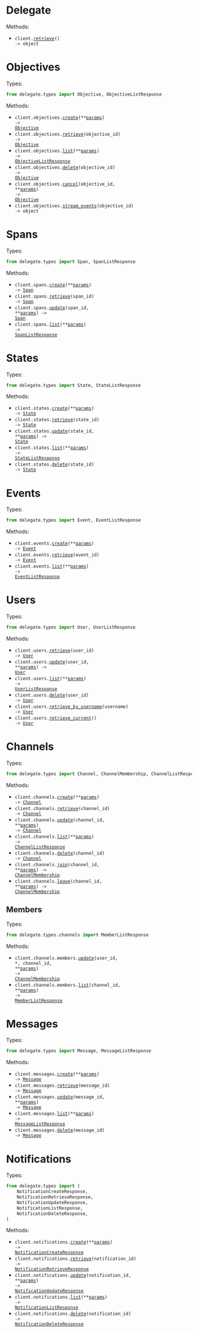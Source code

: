 # Delegate

Methods:

- <code title="get /">client.<a href="./src/delegate/_client.py">retrieve</a>() -> object</code>

# Objectives

Types:

```python
from delegate.types import Objective, ObjectiveListResponse
```

Methods:

- <code title="post /objectives">client.objectives.<a href="./src/delegate/resources/objectives.py">create</a>(\*\*<a href="src/delegate/types/objective_create_params.py">params</a>) -> <a href="./src/delegate/types/objective.py">Objective</a></code>
- <code title="get /objectives/{objective_id}">client.objectives.<a href="./src/delegate/resources/objectives.py">retrieve</a>(objective_id) -> <a href="./src/delegate/types/objective.py">Objective</a></code>
- <code title="get /objectives">client.objectives.<a href="./src/delegate/resources/objectives.py">list</a>(\*\*<a href="src/delegate/types/objective_list_params.py">params</a>) -> <a href="./src/delegate/types/objective_list_response.py">ObjectiveListResponse</a></code>
- <code title="delete /objectives/{objective_id}">client.objectives.<a href="./src/delegate/resources/objectives.py">delete</a>(objective_id) -> <a href="./src/delegate/types/objective.py">Objective</a></code>
- <code title="post /objectives/{objective_id}:cancel">client.objectives.<a href="./src/delegate/resources/objectives.py">cancel</a>(objective_id, \*\*<a href="src/delegate/types/objective_cancel_params.py">params</a>) -> <a href="./src/delegate/types/objective.py">Objective</a></code>
- <code title="get /objectives/{objective_id}:stream">client.objectives.<a href="./src/delegate/resources/objectives.py">stream_events</a>(objective_id) -> object</code>

# Spans

Types:

```python
from delegate.types import Span, SpanListResponse
```

Methods:

- <code title="post /spans">client.spans.<a href="./src/delegate/resources/spans.py">create</a>(\*\*<a href="src/delegate/types/span_create_params.py">params</a>) -> <a href="./src/delegate/types/span.py">Span</a></code>
- <code title="get /spans/{span_id}">client.spans.<a href="./src/delegate/resources/spans.py">retrieve</a>(span_id) -> <a href="./src/delegate/types/span.py">Span</a></code>
- <code title="patch /spans/{span_id}">client.spans.<a href="./src/delegate/resources/spans.py">update</a>(span_id, \*\*<a href="src/delegate/types/span_update_params.py">params</a>) -> <a href="./src/delegate/types/span.py">Span</a></code>
- <code title="get /spans">client.spans.<a href="./src/delegate/resources/spans.py">list</a>(\*\*<a href="src/delegate/types/span_list_params.py">params</a>) -> <a href="./src/delegate/types/span_list_response.py">SpanListResponse</a></code>

# States

Types:

```python
from delegate.types import State, StateListResponse
```

Methods:

- <code title="post /states">client.states.<a href="./src/delegate/resources/states.py">create</a>(\*\*<a href="src/delegate/types/state_create_params.py">params</a>) -> <a href="./src/delegate/types/state.py">State</a></code>
- <code title="get /states/{state_id}">client.states.<a href="./src/delegate/resources/states.py">retrieve</a>(state_id) -> <a href="./src/delegate/types/state.py">State</a></code>
- <code title="put /states/{state_id}">client.states.<a href="./src/delegate/resources/states.py">update</a>(state_id, \*\*<a href="src/delegate/types/state_update_params.py">params</a>) -> <a href="./src/delegate/types/state.py">State</a></code>
- <code title="get /states">client.states.<a href="./src/delegate/resources/states.py">list</a>(\*\*<a href="src/delegate/types/state_list_params.py">params</a>) -> <a href="./src/delegate/types/state_list_response.py">StateListResponse</a></code>
- <code title="delete /states/{state_id}">client.states.<a href="./src/delegate/resources/states.py">delete</a>(state_id) -> <a href="./src/delegate/types/state.py">State</a></code>

# Events

Types:

```python
from delegate.types import Event, EventListResponse
```

Methods:

- <code title="post /events">client.events.<a href="./src/delegate/resources/events.py">create</a>(\*\*<a href="src/delegate/types/event_create_params.py">params</a>) -> <a href="./src/delegate/types/event.py">Event</a></code>
- <code title="get /events/{event_id}">client.events.<a href="./src/delegate/resources/events.py">retrieve</a>(event_id) -> <a href="./src/delegate/types/event.py">Event</a></code>
- <code title="get /events">client.events.<a href="./src/delegate/resources/events.py">list</a>(\*\*<a href="src/delegate/types/event_list_params.py">params</a>) -> <a href="./src/delegate/types/event_list_response.py">EventListResponse</a></code>

# Users

Types:

```python
from delegate.types import User, UserListResponse
```

Methods:

- <code title="get /users/{user_id}">client.users.<a href="./src/delegate/resources/users.py">retrieve</a>(user_id) -> <a href="./src/delegate/types/user.py">User</a></code>
- <code title="put /users/{user_id}">client.users.<a href="./src/delegate/resources/users.py">update</a>(user_id, \*\*<a href="src/delegate/types/user_update_params.py">params</a>) -> <a href="./src/delegate/types/user.py">User</a></code>
- <code title="get /users">client.users.<a href="./src/delegate/resources/users.py">list</a>(\*\*<a href="src/delegate/types/user_list_params.py">params</a>) -> <a href="./src/delegate/types/user_list_response.py">UserListResponse</a></code>
- <code title="delete /users/{user_id}">client.users.<a href="./src/delegate/resources/users.py">delete</a>(user_id) -> <a href="./src/delegate/types/user.py">User</a></code>
- <code title="get /users/username/{username}">client.users.<a href="./src/delegate/resources/users.py">retrieve_by_username</a>(username) -> <a href="./src/delegate/types/user.py">User</a></code>
- <code title="get /users/me">client.users.<a href="./src/delegate/resources/users.py">retrieve_current</a>() -> <a href="./src/delegate/types/user.py">User</a></code>

# Channels

Types:

```python
from delegate.types import Channel, ChannelMembership, ChannelListResponse
```

Methods:

- <code title="post /channels">client.channels.<a href="./src/delegate/resources/channels/channels.py">create</a>(\*\*<a href="src/delegate/types/channel_create_params.py">params</a>) -> <a href="./src/delegate/types/channel.py">Channel</a></code>
- <code title="get /channels/{channel_id}">client.channels.<a href="./src/delegate/resources/channels/channels.py">retrieve</a>(channel_id) -> <a href="./src/delegate/types/channel.py">Channel</a></code>
- <code title="put /channels/{channel_id}">client.channels.<a href="./src/delegate/resources/channels/channels.py">update</a>(channel_id, \*\*<a href="src/delegate/types/channel_update_params.py">params</a>) -> <a href="./src/delegate/types/channel.py">Channel</a></code>
- <code title="get /channels">client.channels.<a href="./src/delegate/resources/channels/channels.py">list</a>(\*\*<a href="src/delegate/types/channel_list_params.py">params</a>) -> <a href="./src/delegate/types/channel_list_response.py">ChannelListResponse</a></code>
- <code title="delete /channels/{channel_id}">client.channels.<a href="./src/delegate/resources/channels/channels.py">delete</a>(channel_id) -> <a href="./src/delegate/types/channel.py">Channel</a></code>
- <code title="post /channels/{channel_id}:join">client.channels.<a href="./src/delegate/resources/channels/channels.py">join</a>(channel_id, \*\*<a href="src/delegate/types/channel_join_params.py">params</a>) -> <a href="./src/delegate/types/channel_membership.py">ChannelMembership</a></code>
- <code title="post /channels/{channel_id}:leave">client.channels.<a href="./src/delegate/resources/channels/channels.py">leave</a>(channel_id, \*\*<a href="src/delegate/types/channel_leave_params.py">params</a>) -> <a href="./src/delegate/types/channel_membership.py">ChannelMembership</a></code>

## Members

Types:

```python
from delegate.types.channels import MemberListResponse
```

Methods:

- <code title="put /channels/{channel_id}/members/{user_id}">client.channels.members.<a href="./src/delegate/resources/channels/members.py">update</a>(user_id, \*, channel_id, \*\*<a href="src/delegate/types/channels/member_update_params.py">params</a>) -> <a href="./src/delegate/types/channel_membership.py">ChannelMembership</a></code>
- <code title="get /channels/{channel_id}/members">client.channels.members.<a href="./src/delegate/resources/channels/members.py">list</a>(channel_id, \*\*<a href="src/delegate/types/channels/member_list_params.py">params</a>) -> <a href="./src/delegate/types/channels/member_list_response.py">MemberListResponse</a></code>

# Messages

Types:

```python
from delegate.types import Message, MessageListResponse
```

Methods:

- <code title="post /messages">client.messages.<a href="./src/delegate/resources/messages.py">create</a>(\*\*<a href="src/delegate/types/message_create_params.py">params</a>) -> <a href="./src/delegate/types/message.py">Message</a></code>
- <code title="get /messages/{message_id}">client.messages.<a href="./src/delegate/resources/messages.py">retrieve</a>(message_id) -> <a href="./src/delegate/types/message.py">Message</a></code>
- <code title="put /messages/{message_id}">client.messages.<a href="./src/delegate/resources/messages.py">update</a>(message_id, \*\*<a href="src/delegate/types/message_update_params.py">params</a>) -> <a href="./src/delegate/types/message.py">Message</a></code>
- <code title="get /messages">client.messages.<a href="./src/delegate/resources/messages.py">list</a>(\*\*<a href="src/delegate/types/message_list_params.py">params</a>) -> <a href="./src/delegate/types/message_list_response.py">MessageListResponse</a></code>
- <code title="delete /messages/{message_id}">client.messages.<a href="./src/delegate/resources/messages.py">delete</a>(message_id) -> <a href="./src/delegate/types/message.py">Message</a></code>

# Notifications

Types:

```python
from delegate.types import (
    NotificationCreateResponse,
    NotificationRetrieveResponse,
    NotificationUpdateResponse,
    NotificationListResponse,
    NotificationDeleteResponse,
)
```

Methods:

- <code title="post /notifications">client.notifications.<a href="./src/delegate/resources/notifications.py">create</a>(\*\*<a href="src/delegate/types/notification_create_params.py">params</a>) -> <a href="./src/delegate/types/notification_create_response.py">NotificationCreateResponse</a></code>
- <code title="get /notifications/{notification_id}">client.notifications.<a href="./src/delegate/resources/notifications.py">retrieve</a>(notification_id) -> <a href="./src/delegate/types/notification_retrieve_response.py">NotificationRetrieveResponse</a></code>
- <code title="put /notifications/{notification_id}">client.notifications.<a href="./src/delegate/resources/notifications.py">update</a>(notification_id, \*\*<a href="src/delegate/types/notification_update_params.py">params</a>) -> <a href="./src/delegate/types/notification_update_response.py">NotificationUpdateResponse</a></code>
- <code title="get /notifications">client.notifications.<a href="./src/delegate/resources/notifications.py">list</a>(\*\*<a href="src/delegate/types/notification_list_params.py">params</a>) -> <a href="./src/delegate/types/notification_list_response.py">NotificationListResponse</a></code>
- <code title="delete /notifications/{notification_id}">client.notifications.<a href="./src/delegate/resources/notifications.py">delete</a>(notification_id) -> <a href="./src/delegate/types/notification_delete_response.py">NotificationDeleteResponse</a></code>
